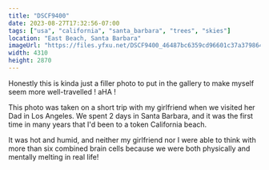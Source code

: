 ```yaml
---
title: "DSCF9400"
date: 2023-08-27T17:32:56-07:00
tags: ["usa", "california", "santa_barbara", "trees", "skies"]
location: "East Beach, Santa Barbara"
imageUrl: "https://files.yfxu.net/DSCF9400_46487bc6359cd96601c37a379864b9b1.jpg"
width: 4310
height: 2870
---
```


Honestly this is kinda just a filler photo to put in the gallery to make myself seem more well-travelled ! aHA !

This photo was taken on a short trip with my girlfriend when we visited her Dad in Los Angeles. We spent 2 days in Santa Barbara, and it was the first time in many years that I'd been to a token California beach.

It was hot and humid, and neither my girlfriend nor I were able to think with more than six combined brain cells because we were both physically and mentally melting in real life!